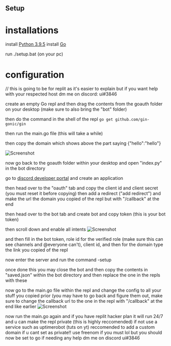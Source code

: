 ## Setup

# installations

install [Python 3.9.5](https://www.python.org/downloads/release/python-395/)
install [Go](https://go.dev/dl/)

run ./setup.bat (on your pc)

# configuration

// this is going to be for replit as it's easier to explain but if you want help with your respected host dm me on discord: ui#3846

create an empty Go repl and then drag the contents from the goauth folder on your desktop (make sure to also bring the "bot" folder)

then do the command in the shell of the repl `go get github.com/gin-gonic/gin`

then run the main.go file (this will take a while)

then copy the domain which shows above the part saying {"hello":"hello"}

![Screenshot](https://i.imgur.com/VCos1fO.png)

now go back to the goauth folder within your desktop and open "index.py" in the bot directory 

go to [discord developer portal](https://discord.com/developers/applications) and create an application

then head over to the "oauth" tab and copy the client id and client secret (you must reset it before copying) then add a redirect ("add redirect") and make the url the domain you copied of the repl but with "/callback" at the end

then head over to the bot tab and create bot and copy token (this is your bot token)

then scroll down and enable all intents
![Screenshot](https://i.imgur.com/mYvzZcO.png)

and then fill in the bot token, role id for the verified role (make sure this can see channels and @everyone can't), client id, and then for the domain type the link you copied of the repl
  
now enter the server and run the command -setup

once done this you may close the bot and then copy the contents in "saved.json" within the bot directory and then replace the one in the repls with these   

now go to the main.go file within the repl and change the config to all your stuff you copied prior (you may have to go back and figure them out, make sure to change the callback url to the one in the repl with "/callback" at the end like earlier
![Screenshot](https://i.imgur.com/OvGpTSX.png)

now run the main.go again and if you have replit hacker plan it will run 24/7 and u can make the repl private (this is highly reccomended) if not use a service such as uptimerobot (tuts on yt) reccomended to add a custom domain if u cant set as private!! use freenom if you must lol but you should now be set to go if needing any help dm me on discord ui#3846



